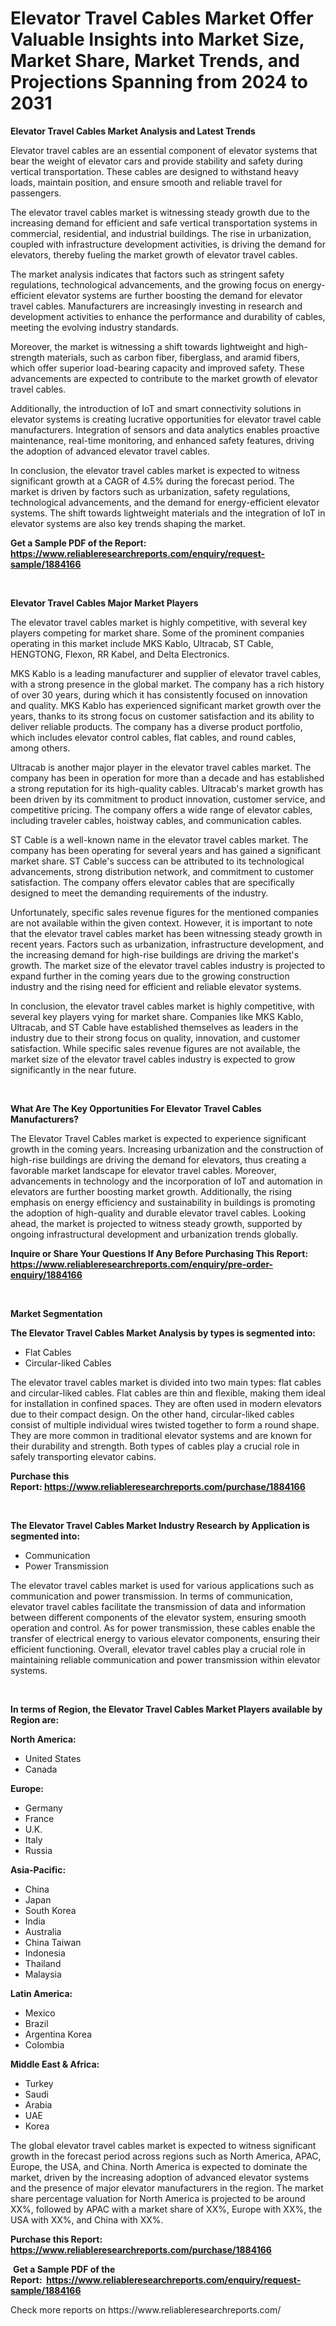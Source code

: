 <p><h1>Elevator Travel Cables Market Offer Valuable Insights into Market Size, Market Share, Market Trends, and Projections Spanning from 2024 to 2031</h1></p><p><strong>Elevator Travel Cables Market Analysis and Latest Trends</strong></p>
<p><p>Elevator travel cables are an essential component of elevator systems that bear the weight of elevator cars and provide stability and safety during vertical transportation. These cables are designed to withstand heavy loads, maintain position, and ensure smooth and reliable travel for passengers.</p><p>The elevator travel cables market is witnessing steady growth due to the increasing demand for efficient and safe vertical transportation systems in commercial, residential, and industrial buildings. The rise in urbanization, coupled with infrastructure development activities, is driving the demand for elevators, thereby fueling the market growth of elevator travel cables.</p><p>The market analysis indicates that factors such as stringent safety regulations, technological advancements, and the growing focus on energy-efficient elevator systems are further boosting the demand for elevator travel cables. Manufacturers are increasingly investing in research and development activities to enhance the performance and durability of cables, meeting the evolving industry standards.</p><p>Moreover, the market is witnessing a shift towards lightweight and high-strength materials, such as carbon fiber, fiberglass, and aramid fibers, which offer superior load-bearing capacity and improved safety. These advancements are expected to contribute to the market growth of elevator travel cables.</p><p>Additionally, the introduction of IoT and smart connectivity solutions in elevator systems is creating lucrative opportunities for elevator travel cable manufacturers. Integration of sensors and data analytics enables proactive maintenance, real-time monitoring, and enhanced safety features, driving the adoption of advanced elevator travel cables.</p><p>In conclusion, the elevator travel cables market is expected to witness significant growth at a CAGR of 4.5% during the forecast period. The market is driven by factors such as urbanization, safety regulations, technological advancements, and the demand for energy-efficient elevator systems. The shift towards lightweight materials and the integration of IoT in elevator systems are also key trends shaping the market.</p></p>
<p><strong>Get a Sample PDF of the Report:&nbsp; <a href="https://www.reliableresearchreports.com/enquiry/request-sample/1884166">https://www.reliableresearchreports.com/enquiry/request-sample/1884166</a></strong></p>
<p>&nbsp;</p>
<p><strong>Elevator Travel Cables Major Market Players</strong></p>
<p><p>The elevator travel cables market is highly competitive, with several key players competing for market share. Some of the prominent companies operating in this market include MKS Kablo, Ultracab, ST Cable, HENGTONG, Flexon, RR Kabel, and Delta Electronics.</p><p>MKS Kablo is a leading manufacturer and supplier of elevator travel cables, with a strong presence in the global market. The company has a rich history of over 30 years, during which it has consistently focused on innovation and quality. MKS Kablo has experienced significant market growth over the years, thanks to its strong focus on customer satisfaction and its ability to deliver reliable products. The company has a diverse product portfolio, which includes elevator control cables, flat cables, and round cables, among others.</p><p>Ultracab is another major player in the elevator travel cables market. The company has been in operation for more than a decade and has established a strong reputation for its high-quality cables. Ultracab's market growth has been driven by its commitment to product innovation, customer service, and competitive pricing. The company offers a wide range of elevator cables, including traveler cables, hoistway cables, and communication cables.</p><p>ST Cable is a well-known name in the elevator travel cables market. The company has been operating for several years and has gained a significant market share. ST Cable's success can be attributed to its technological advancements, strong distribution network, and commitment to customer satisfaction. The company offers elevator cables that are specifically designed to meet the demanding requirements of the industry.</p><p>Unfortunately, specific sales revenue figures for the mentioned companies are not available within the given context. However, it is important to note that the elevator travel cables market has been witnessing steady growth in recent years. Factors such as urbanization, infrastructure development, and the increasing demand for high-rise buildings are driving the market's growth. The market size of the elevator travel cables industry is projected to expand further in the coming years due to the growing construction industry and the rising need for efficient and reliable elevator systems.</p><p>In conclusion, the elevator travel cables market is highly competitive, with several key players vying for market share. Companies like MKS Kablo, Ultracab, and ST Cable have established themselves as leaders in the industry due to their strong focus on quality, innovation, and customer satisfaction. While specific sales revenue figures are not available, the market size of the elevator travel cables industry is expected to grow significantly in the near future.</p></p>
<p>&nbsp;</p>
<p><strong>What Are The Key Opportunities For Elevator Travel Cables Manufacturers?</strong></p>
<p><p>The Elevator Travel Cables market is expected to experience significant growth in the coming years. Increasing urbanization and the construction of high-rise buildings are driving the demand for elevators, thus creating a favorable market landscape for elevator travel cables. Moreover, advancements in technology and the incorporation of IoT and automation in elevators are further boosting market growth. Additionally, the rising emphasis on energy efficiency and sustainability in buildings is promoting the adoption of high-quality and durable elevator travel cables. Looking ahead, the market is projected to witness steady growth, supported by ongoing infrastructural development and urbanization trends globally.</p></p>
<p><strong>Inquire or Share Your Questions If Any Before Purchasing This Report: <a href="https://www.reliableresearchreports.com/enquiry/pre-order-enquiry/1884166">https://www.reliableresearchreports.com/enquiry/pre-order-enquiry/1884166</a></strong></p>
<p>&nbsp;</p>
<p><strong>Market Segmentation</strong></p>
<p><strong>The Elevator Travel Cables Market Analysis by types is segmented into:</strong></p>
<p><ul><li>Flat Cables</li><li>Circular-liked Cables</li></ul></p>
<p><p>The elevator travel cables market is divided into two main types: flat cables and circular-liked cables. Flat cables are thin and flexible, making them ideal for installation in confined spaces. They are often used in modern elevators due to their compact design. On the other hand, circular-liked cables consist of multiple individual wires twisted together to form a round shape. They are more common in traditional elevator systems and are known for their durability and strength. Both types of cables play a crucial role in safely transporting elevator cabins.</p></p>
<p><strong>Purchase this Report:&nbsp;<a href="https://www.reliableresearchreports.com/purchase/1884166">https://www.reliableresearchreports.com/purchase/1884166</a></strong></p>
<p>&nbsp;</p>
<p><strong>The Elevator Travel Cables Market Industry Research by Application is segmented into:</strong></p>
<p><ul><li>Communication</li><li>Power Transmission</li></ul></p>
<p><p>The elevator travel cables market is used for various applications such as communication and power transmission. In terms of communication, elevator travel cables facilitate the transmission of data and information between different components of the elevator system, ensuring smooth operation and control. As for power transmission, these cables enable the transfer of electrical energy to various elevator components, ensuring their efficient functioning. Overall, elevator travel cables play a crucial role in maintaining reliable communication and power transmission within elevator systems.</p></p>
<p>&nbsp;</p>
<p><strong>In terms of Region, the Elevator Travel Cables Market Players available by Region are:</strong></p>
<p>
    <p> <strong> North America: </strong>
        <ul>
            <li>United States</li>
            <li>Canada</li>
        </ul>
        </p> 
    <p> <strong> Europe: </strong>
        <ul>
            <li>Germany</li>
            <li>France</li>
            <li>U.K.</li>
            <li>Italy</li>
            <li>Russia</li>
        </ul>
        </p> 
    <p> <strong> Asia-Pacific: </strong>
        <ul>
            <li>China</li>
            <li>Japan</li>
            <li>South Korea</li>
            <li>India</li>
            <li>Australia</li>
            <li>China Taiwan</li>
            <li>Indonesia</li>
            <li>Thailand</li>
            <li>Malaysia</li>
        </ul>
        </p> 
    <p> <strong> Latin America: </strong>
        <ul>
            <li>Mexico</li>
            <li>Brazil</li>
            <li>Argentina Korea</li>
            <li>Colombia</li>
        </ul>
        </p> 
    <p> <strong> Middle East & Africa: </strong>
        <ul>
            <li>Turkey</li>
            <li>Saudi</li>
            <li>Arabia</li>
            <li>UAE</li>
            <li>Korea</li>
        </ul>
    </p>
    </p>
<p><p>The global elevator travel cables market is expected to witness significant growth in the forecast period across regions such as North America, APAC, Europe, the USA, and China. North America is expected to dominate the market, driven by the increasing adoption of advanced elevator systems and the presence of major elevator manufacturers in the region. The market share percentage valuation for North America is projected to be around XX%, followed by APAC with a market share of XX%, Europe with XX%, the USA with XX%, and China with XX%.</p></p>
<p><strong>Purchase this Report: <a href="https://www.reliableresearchreports.com/purchase/1884166">https://www.reliableresearchreports.com/purchase/1884166</a></strong></p>
<p>&nbsp;<strong>Get a Sample PDF of the Report:&nbsp;&nbsp;<a href="https://www.reliableresearchreports.com/enquiry/request-sample/1884166">https://www.reliableresearchreports.com/enquiry/request-sample/1884166</a></strong></p>
<p><strong></strong></p>
<p>Check more reports on https://www.reliableresearchreports.com/</p>